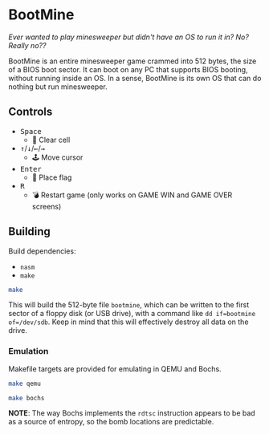# BootMine

*Ever wanted to play minesweeper but didn't have an OS to run it in? No? Really no??*

BootMine is an entire minesweeper game crammed into 512 bytes, the size of a BIOS boot sector. It can boot on any PC that supports BIOS booting, without running inside an OS. In a sense, BootMine is its own OS that can do nothing but run minesweeper.

## Controls

* <kbd>Space</kbd>
  * 🔲 Clear cell
* <kbd>↑</kbd>/<kbd>↓</kbd>/<kbd>←</kbd>/<kbd>→</kbd>
  * 🕹 Move cursor
* <kbd>Enter</kbd>
  * 🚩 Place flag
* <kbd>R</kbd>
  * 💣 Restart game (only works on GAME WIN and GAME OVER screens)

## Building

Build dependencies:
  + `nasm`
  + `make`

```sh
make
```

This will build the 512-byte file `bootmine`, which can be written to the first sector of a floppy disk (or USB drive), with a command like `dd if=bootmine of=/dev/sdb`. Keep in mind that this will effectively destroy all data on the drive.

### Emulation

Makefile targets are provided for emulating in QEMU and Bochs.

```sh
make qemu
```

```sh
make bochs
```

**NOTE**: The way Bochs implements the `rdtsc` instruction appears to be bad as a source of entropy, so the bomb locations are predictable.
